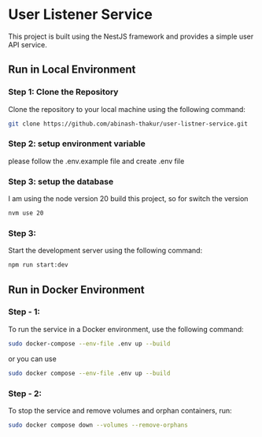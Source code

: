 # User Listener Service

This project is built using the NestJS framework and provides a simple user API service.

## Run in Local Environment

### Step 1: Clone the Repository
Clone the repository to your local machine using the following command:

```bash
git clone https://github.com/abinash-thakur/user-listner-service.git
```

### Step 2: setup environment variable
please follow the .env.example file and create .env file

### Step 3: setup the database
I am using the node version 20 build this project, so for switch the version
```bash
nvm use 20
```

### Step 3:
Start the development server using the following command:
```bash
npm run start:dev
```

## Run in Docker Environment

### Step - 1:
To run the service in a Docker environment, use the following command:
```bash
sudo docker-compose --env-file .env up --build
```
or you can use
```bash
sudo docker compose --env-file .env up --build
```

### Step - 2:
To stop the service and remove volumes and orphan containers, run:
```bash
sudo docker compose down --volumes --remove-orphans
```